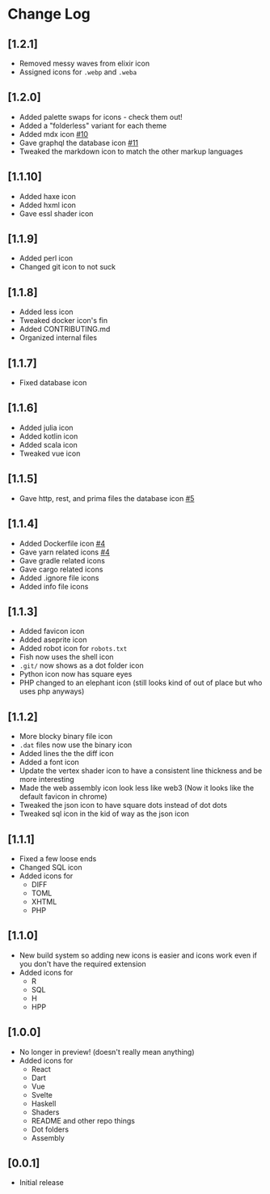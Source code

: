 # Change Log

## [1.2.1]
- Removed messy waves from elixir icon
- Assigned icons for `.webp` and `.weba`

## [1.2.0]
- Added palette swaps for icons - check them out!
- Added a "folderless" variant for each theme
- Added mdx icon [#10](https://github.com/CiberTurtle/Sharp-Icons/issues/10)
- Gave graphql the database icon [#11](https://github.com/CiberTurtle/Sharp-Icons/issues/11)
- Tweaked the markdown icon to match the other markup languages

## [1.1.10]

- Added haxe icon
- Added hxml icon
- Gave essl shader icon

## [1.1.9]

- Added perl icon
- Changed git icon to not suck

## [1.1.8]

- Added less icon
- Tweaked docker icon's fin
- Added CONTRIBUTING.md
- Organized internal files

## [1.1.7]

- Fixed database icon

## [1.1.6]

- Added julia icon
- Added kotlin icon
- Added scala icon
- Tweaked vue icon

## [1.1.5]

- Gave http, rest, and prima files the database icon
  [#5](https://github.com/CiberTurtle/Sharp-Icons/issues/5)

## [1.1.4]

- Added Dockerfile icon
  [#4](https://github.com/CiberTurtle/Sharp-Icons/issues/4)
- Gave yarn related icons
  [#4](https://github.com/CiberTurtle/Sharp-Icons/issues/4)
- Gave gradle related icons
- Gave cargo related icons
- Added .ignore file icons
- Added info file icons

## [1.1.3]

- Added favicon icon
- Added aseprite icon
- Added robot icon for `robots.txt`
- Fish now uses the shell icon
- `.git/` now shows as a dot folder icon
- Python icon now has square eyes
- PHP changed to an elephant icon (still looks kind of out of place but who uses
  php anyways)

## [1.1.2]

- More blocky binary file icon
- `.dat` files now use the binary icon
- Added lines the the diff icon
- Added a font icon
- Update the vertex shader icon to have a consistent line thickness and be more
  interesting
- Made the web assembly icon look less like web3 (Now it looks like the default
  favicon in chrome)
- Tweaked the json icon to have square dots instead of dot dots
- Tweaked sql icon in the kid of way as the json icon

## [1.1.1]

- Fixed a few loose ends
- Changed SQL icon
- Added icons for
  - DIFF
  - TOML
  - XHTML
  - PHP

## [1.1.0]

- New build system so adding new icons is easier and icons work even if you
  don't have the required extension
- Added icons for
  - R
  - SQL
  - H
  - HPP

## [1.0.0]

- No longer in preview! (doesn't really mean anything)
- Added icons for
  - React
  - Dart
  - Vue
  - Svelte
  - Haskell
  - Shaders
  - README and other repo things
  - Dot folders
  - Assembly

## [0.0.1]

- Initial release
